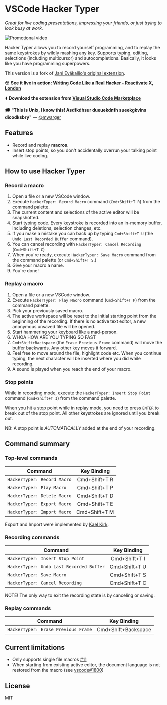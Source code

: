 # VSCode Hacker Typer

_Great for live coding presentations, impressing your friends, or just trying to look busy at work._

![Promotional video](docs/hackertyper-video.gif)

Hacker Typer allows you to record yourself programming, and to replay the same keystrokes by wildly mashing any key. Supports typing, editing, selections (including multicursor) and autocompletions. Basically, it looks like you have programming superpowers.

This version is a fork of [Jani Eväkallio's original extension](https://github.com/jevakallio/vscode-hacker-typer).

😳 **See it live in action: [Writing Code Like a Real Hacker - Reactivate X, London](https://www.youtube.com/watch?v=ulnC-SDBDKE)**

⬇️ **Download the extension from [Visual Studio Code Marketplace](https://marketplace.visualstudio.com/items?itemName=nodename.vscode-hacker-typer-fork)**



**🗯 "This is Unix, I know this! Asdfkdhsur dueuekdnfh sueekgkvins dicodksbry"** — [@mwarger](https://twitter.com/mwarger)

## Features

- Record and replay **macros**.
- Insert stop points, so you don't accidentally overrun your talking point while live coding.

## How to use Hacker Typer

### Record a macro

1. Open a file or a new VSCode window.
2. Execute `HackerTyper: Record Macro` command (`Cmd+Shift+T R`) from the command palette.
3. The current content and selections of the active editor will be snapshotted.
4. Start typing code. Every keystroke is recorded into an in-memory buffer, including deletions, selection changes, etc.
5. If you make a mistake you can back up by typing `Cmd+Shift+T U` (the `Undo Last Recorded Buffer` command).
6. You can cancel recording with `HackerTyper: Cancel Recording` (`Cmd+Shift+T C`)
7. When you're ready, execute `HackerTyper: Save Macro` command from the command palette (or `Cmd+Shift+T S`.)
8. Give your macro a name.
9. You're done!

### Replay a macro

1. Open a file or a new VSCode window.
2. Execute `HackerTyper: Play Macro` command (`Cmd+Shift+T P`) from the command palette.
3. Pick your previously saved macro.
4. The active workspace will be reset to the initial starting point from the beginning of the recording. If there is no active text editor, a new anonymous unsaved file will be opened.
5. Start hammering your keyboard like a mad-person.
6. WHOA HOW ARE YOU TYPING SO FAST
7. `Cmd+Shift+Backspace` (the `Erase Previous Frame` command) will move the buffer backwards. Any other key moves it forward.
8. Feel free to move around the file, highlight code etc. When you continue typing, the next character will be inserted where you did while recording.
9. A sound is played when you reach the end of your macro.

### Stop points

While in recording mode, execute the `HackerTyper: Insert Stop Point` command (`Cmd+Shift+T I`) from the command palette.

When you hit a stop point while in replay mode, you need to press `ENTER` to break out of the stop point. All other keystrokes are ignored until you break out.

NB: A stop point is _AUTOMATICALLY_ added at the end of your recording.

## Command summary

### Top-level commands

| Command | Key Binding |
|-----------|:-----------:|
| `HackerTyper: Record Macro` | Cmd+Shift+T R |
| `HackerTyper: Play Macro`   | Cmd+Shift+T P |
| `HackerTyper: Delete Macro` | Cmd+Shift+T D |
| `HackerTyper: Export Macro` | Cmd+Shift+T E |
| `HackerTyper: Import Macro` | Cmd+Shift+T M |

Export and Import were implemented by [Kael Kirk](https://github.com/Kaelinator). 

### Recording commands

| Command | Key Binding |
|-----------|:-----------:|
| `HackerTyper: Insert Stop Point` | Cmd+Shift+T I |
| `HackerTyper: Undo Last Recorded Buffer` | Cmd+Shift+T U |
| `HackerTyper: Save Macro` | Cmd+Shift+T S |
| `HackerTyper: Cancel Recording` | Cmd+Shift+T C |

NOTE! The only way to exit the recording state is by canceling or saving.

### Replay commands

| Command | Key Binding |
|-----------|:-----------:|
| `HackerTyper: Erase Previous Frame` |  Cmd+Shift+Backspace |

## Current limitations

- Only supports single file macros [#11](https://github.com/jevakallio/vscode-hacker-typer/issues/11)
- When starting from existing active editor, the document language is not restored from the macro (see [vscode#1800](https://github.com/Microsoft/vscode/issues/1800))

## License

MIT
